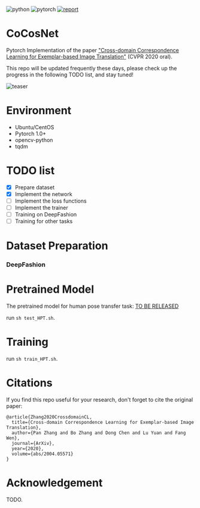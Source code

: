 ![python](https://img.shields.io/badge/python-3.6+-blue.svg)
![pytorch](https://img.shields.io/badge/pytorch-1.0%2B-brightgreen)
[![report](https://img.shields.io/badge/arxiv-report-red)](https://arxiv.org/abs/2004.05571)

# CoCosNet
Pytorch Implementation of the paper ["Cross-domain Correspondence Learning for Exemplar-based Image Translation"](https://panzhang0212.github.io/CoCosNet) (CVPR 2020 oral).

This repo will be updated frequently these days, please check up the progress in the following TODO list, and stay tuned!

![teaser](https://panzhang0212.github.io/CoCosNet/images/teaser.png)

# Environment
- Ubuntu/CentOS
- Pytorch 1.0+
- opencv-python
- tqdm

# TODO list
- [x] Prepare dataset
- [x] Implement the network
- [ ] Implement the loss functions
- [ ] Implement the trainer
- [ ] Training on DeepFashion
- [ ] Training for other tasks

# Dataset Preparation
### DeepFashion

# Pretrained Model
The pretrained model for human pose transfer task: [TO BE RELEASED](https://github.com/Lotayou)

run `sh test_HPT.sh`.

# Training 
run `sh train_HPT.sh`.

# Citations
If you find this repo useful for your research, don't forget to cite the original paper:
```
@article{Zhang2020CrossdomainCL,
  title={Cross-domain Correspondence Learning for Exemplar-based Image Translation},
  author={Pan Zhang and Bo Zhang and Dong Chen and Lu Yuan and Fang Wen},
  journal={ArXiv},
  year={2020},
  volume={abs/2004.05571}
}
```

# Acknowledgement
TODO.
